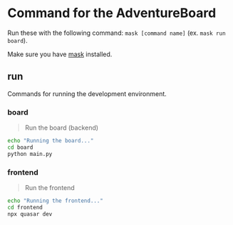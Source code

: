 # Command for the AdventureBoard

Run these with the following command: `mask [command name]` (ex. `mask run board`).

Make sure you have [mask](https://github.com/jacobdeichert/mask) installed.

## run

Commands for running the development environment.

### board

> Run the board (backend)

```sh
echo "Running the board..."
cd board
python main.py
```

### frontend

> Run the frontend

```sh
echo "Running the frontend..."
cd frontend
npx quasar dev
```